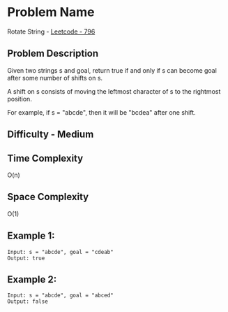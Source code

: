 # Problem Name 
Rotate String - [Leetcode - 796](https://leetcode.com/problems/rotate-string/)

## Problem Description

Given two strings s and goal, return true if and only if s can become goal after some number of shifts on s.

A shift on s consists of moving the leftmost character of s to the rightmost position.

For example, if s = "abcde", then it will be "bcdea" after one shift.

## Difficulty - Medium

## Time Complexity
O(n)

## Space Complexity
O(1)

## Example 1:
```
Input: s = "abcde", goal = "cdeab"
Output: true
```

## Example 2:
```
Input: s = "abcde", goal = "abced"
Output: false
```